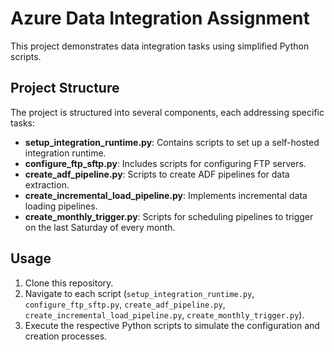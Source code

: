 # Azure Data Integration Assignment
This project demonstrates data integration tasks using simplified Python scripts.

## Project Structure
The project is structured into several components, each addressing specific tasks:

- **setup_integration_runtime.py**: Contains scripts to set up a self-hosted integration runtime.
- **configure_ftp_sftp.py**: Includes scripts for configuring FTP servers.
- **create_adf_pipeline.py**: Scripts to create ADF pipelines for data extraction.
- **create_incremental_load_pipeline.py**: Implements incremental data loading pipelines.
- **create_monthly_trigger.py**: Scripts for scheduling pipelines to trigger on the last Saturday of every month.

## Usage

1. Clone this repository.
2. Navigate to each script (`setup_integration_runtime.py`, `configure_ftp_sftp.py`, `create_adf_pipeline.py`, `create_incremental_load_pipeline.py`, `create_monthly_trigger.py`).
3. Execute the respective Python scripts to simulate the configuration and creation processes.

